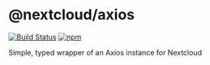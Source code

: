 # @nextcloud/axios

[![Build Status](https://travis-ci.com/nextcloud/nextcloud-axios.svg?branch=master)](https://travis-ci.com/nextcloud/nextcloud-axios)
[![npm](https://img.shields.io/npm/v/@nextcloud/axios.svg)](https://www.npmjs.com/package/@nextcloud/axios)

Simple, typed wrapper of an Axios instance for Nextcloud
